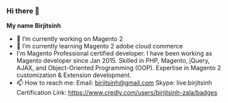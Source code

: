 ### Hi there 👋

**My name Birjitsinh**

- 🔭 I’m currently working on Magento 2
- 🌱 I’m currently learning Magento 2  adobe cloud commerce
- I'm Magento Professional certified developer. I have been working as Magento developer since Jan 2015. Skilled in PHP, Magento, jQuery, AJAX, and Object-Oriented Programming (OOP). Expertise in Magento 2 customization & Extension development.
- 📫 How to reach me: 
Email: birjitsinh@gmail.com
Skype: live:birjitsinh
Certification Link: https://www.credly.com/users/birjitsinh-zala/badges

<!--
**Birjitsinh/Birjitsinh** is a ✨ _special_ ✨ repository because its `README.md` (this file) appears on your GitHub profile.

Here are some ideas to get you started:

- 👯 I’m looking to collaborate on ...
- 🤔 I’m looking for help with ...
- 💬 Ask me about ...
- 😄 Pronouns: ...
- ⚡ Fun fact: ...
-->
